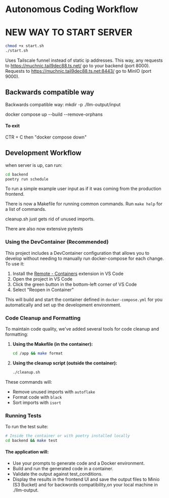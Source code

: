 # Autonomous Coding Workflow

# NEW WAY TO START SERVER
```bash
chmod +x start.sh
./start.sh
```
Uses Tailscale funnel instead of static ip addresses.
This way, any requests to https://muchnic.tail9dec88.ts.net/ go to your backend (port 8000).
Requests to https://muchnic.tail9dec88.ts.net:8443/ go to MinIO (port 9000).

## Backwards compatible way
Backwards compatible way: mkdir -p ./llm-output/input

docker compose up --build --remove-orphans


#### To exit
CTR + C then "docker compose down"



## Development Workflow
when server is up, can run:
```bash
cd backend
poetry run schedule
```
To run a simple example user input as if it was coming from the production frontend.

There is now a Makefile for running common commands. Run `make help` for a list of commands.

cleanup.sh just gets rid of unused imports.

There are also now extensive pytests

### Using the DevContainer (Recommended)

This project includes a DevContainer configuration that allows you to develop without needing to manually run docker-compose for each change. To use it:

1. Install the [Remote - Containers](https://marketplace.visualstudio.com/items?itemName=ms-vscode-remote.remote-containers) extension in VS Code
2. Open the project in VS Code
3. Click the green button in the bottom-left corner of VS Code
4. Select "Reopen in Container"

This will build and start the container defined in `docker-compose.yml` for you automatically and set up the development environment.

### Code Cleanup and Formatting

To maintain code quality, we've added several tools for code cleanup and formatting:

1. **Using the Makefile (in the container):**
   ```bash
   cd /app && make format
   ```

2. **Using the cleanup script (outside the container):**
   ```bash
   ./cleanup.sh
   ```

These commands will:
- Remove unused imports with `autoflake`
- Format code with `black`
- Sort imports with `isort`

### Running Tests

To run the test suite:

```bash
# Inside the container or with poetry installed locally
cd backend && make test
```


#### The application will:
* Use your prompts to generate code and a Docker environment.
* Build and run the generated code in a container.
* Validate the output against test_conditions.
* Display the results in the frontend UI and save the output files to Minio (S3 Bucket) and for backwords compatibility,on your local machine in ./llm-output.
